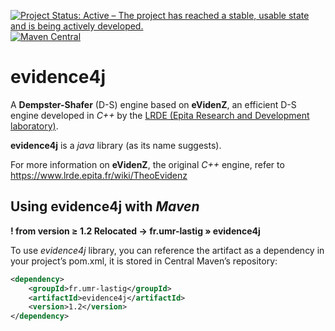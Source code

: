 [![Project Status: Active – The project has reached a stable, usable state and is being actively developed.](https://www.repostatus.org/badges/latest/active.svg)](https://www.repostatus.org/#active)
[![Maven Central](https://img.shields.io/maven-central/v/fr.umr-lastig/evidence4j.svg?label=Maven%20Central)](https://search.maven.org/search?q=g:%22fr.umr-lastig%22%20AND%20a:%22evidence4j%22)

# evidence4j
A **Dempster-Shafer** (D-S) engine based on **eVidenZ**, an efficient D-S engine developed in *C++* by the [LRDE (Epita Research and Development laboratory)](https://www.lrde.epita.fr).

**evidence4j** is a *java* library (as its name suggests).

For more information on **eVidenZ**, the original *C++* engine, refer to https://www.lrde.epita.fr/wiki/TheoEvidenz



## Using evidence4j with *Maven*

**! from version ≥ 1.2 Relocated → fr.umr-lastig » evidence4j**


To use *evidence4j* library, you can reference the artifact as a dependency in your project’s pom.xml, it is stored in Central Maven’s repository:

```xml
<dependency>
    <groupId>fr.umr-lastig</groupId>
    <artifactId>evidence4j</artifactId>
    <version>1.2</version>
</dependency>
```
